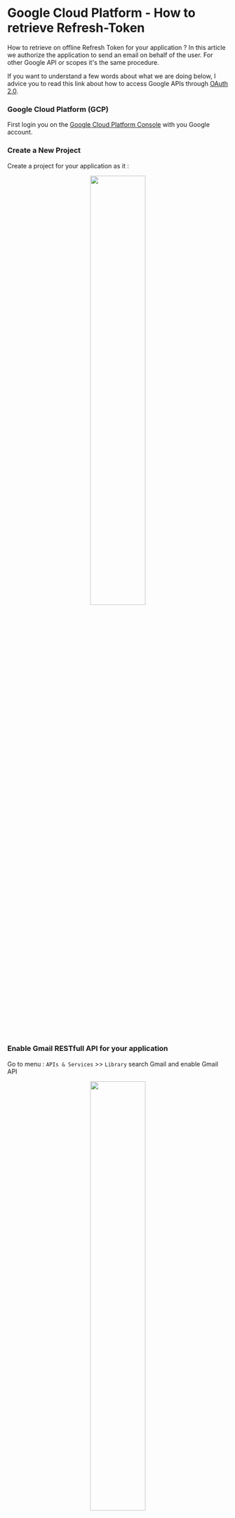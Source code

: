 # Google Cloud Platform - How to retrieve Refresh-Token
How to retrieve on offline Refresh Token for your application ?
In this article we authorize the application to send an email on behalf of the user.
For other Google API or scopes it's the same procedure.

If you want to understand a few words about what we are doing below, I advice you to read this link about how to access Google APIs through [OAuth 2.0][oauth].

### Google Cloud Platform (GCP)
First login you on the [Google Cloud Platform Console][df1] with you Google account.

### Create a New Project
Create a project for your application as it :
<p align="center">
  <img src="https://github.com/vhuynen/GCP-Retreive-Offline-Refresh-Token/blob/master/screenshot/Create%20Project.JPG" width="50%">
</p>

### Enable Gmail RESTfull API for your application
Go to menu : `APIs & Services` >> `Library` search Gmail and enable Gmail API
<p align="center">
  <img src="https://github.com/vhuynen/GCP-Retreive-Offline-Refresh-Token/blob/master/screenshot/Enable%20Gmail%20RestFull%20API.JPG" width="50%">
</p>

### Create credentials to access your enabled APIs
Go to menu : `APIs & Services` >> `Credentials`

Then click on the button : `+ CREATE CREDENTIALS` and go to sub-menu `OAuth client ID` 

Click on `CONFIGURE CONSENT SCREEN` button

Choose radio button `External` and then click `CREATE` button

- Step 1, fill all required fields from App Information form :

- Step 2 `SCOPES` 
  - Click on `ADD OR REMOVE SCOPES`
  - Fill gmail term in the filter and choose the scope `.../auth/gmail.send`
  > Keep in mind that we want to send an email on behalf of user.
  > The scope we need to access is : https://www.googleapis.com/auth/gmail.send
  > All scopes for Gmail API are here [Gmail scopes][scopes]
  - Click on the `UPDATE` button
  - Finally, click on the button `SAVE ANS CONTINUE`
<p align="center">
<img src="https://github.com/vhuynen/GCP-Retreive-Offline-Refresh-Token/blob/master/screenshot/Scope%20Gmail%20Send.JPG" width="50%">
</p>

- Step 3 `Optional info` click on the button `SAVE ANS CONTINUE`
- Step 4 `Summary` click on the button `BACK TO DASHBOARD`

At this step, you have activated Gmail API on your Google Cloud Platform, created an application and defined a **consent screen** for that clients authorize your application to use their credentials on behalf of themselves.

Now that your consent screen has been configured for your application, you can resume you settings by going to menu : `APIs & Services` >> `Credentials`

Then click on the button : `+ CREATE CREDENTIALS` and go to sub-menu `OAuth client ID`

On the screen `Create OAuth client ID` fill the `Name` and fill the choose list `Application type` with the value `Web application`

Click on button `+ ADD URI` and at the section `Authorized redirect URIs` and add the value `https://developers.google.com/oauthplayground`
Indeed, we will use the OAuth Playground of Google to retrieve our famous Refresh Token it's the reason we authorize the consent screen to redirect through Playground.

Finally, `SAVE` the configuration.

### Retrieve your OAuth Client ID and OAuth Client Secret of your application

On the `OAuth 2.0 Client IDs`, click on the download button in order to save your OAuth Client ID en OAuth Client Secret of your application.
Keep this warm, you will need this on the next section.
<p align="center">
<img src="https://github.com/vhuynen/GCP-Retreive-Offline-Refresh-Token/blob/master/screenshot/OAuth%20Client%20ID%20Client%20Secret.JPG" width="50%">
</p>

Right now, we have finished to set your application on GCP. Let's go to retrieve Access Token from Refresh Token...

### Retrieve a Refresh Token for offline call API
Now, we are going to [OAuth Playground][playground] of Google to retrieve a Refresh Token.
- Step 1 : Select & authorize APIs
  - Select the scope : https://www.googleapis.com/auth/gmail.send
- Click on the `OAuth 2.0 configuration` button on the right of the screen and fill both fields `OAuth Client ID` and `OAuth Client secret` with the Client ID and the Client Secret of your application defined on GCP.

<p align="center">
<img src="https://github.com/vhuynen/GCP-Retreive-Offline-Refresh-Token/blob/master/screenshot/OAuth%20Playground.JPG" width="50%">
</p>

- Press on the `Authorize APIs` button of the Step 1
- You are redirected on the login screen of Google
- Choose the Google account you want to use for this application
- The IdP Google redirect the user on the consent screen you are defined on GCP
- The user accept to delegate the application to use his credentials to send on email on behalf of him
<p align="center">
<img src="https://github.com/vhuynen/GCP-Retreive-Offline-Refresh-Token/blob/master/screenshot/Consent%20Screen.JPG" width="50%">
</p>

- Step 2, press on the button `Exchange authorization code for tokens`
- Then, you retrieve an Access Token and the Refresh Token !

```
HTTP/1.1 200 OK
Content-length: 425
X-xss-protection: 0
X-content-type-options: nosniff
Transfer-encoding: chunked
Vary: Origin, X-Origin, Referer
Server: scaffolding on HTTPServer2
-content-encoding: gzip
Cache-control: private
Date: Tue, 29 Sep 2020 16:45:38 GMT
X-frame-options: SAMEORIGIN
Alt-svc: h3-Q050=":443"; ma=2592000,h3-29=":443"; ma=2592000,h3-27=":443"; ma=2592000,h3-T051=":443"; ma=2592000,h3-T050=":443"; ma=2592000,h3-Q046=":443"; ma=2592000,h3-Q043=":443"; ma=2592000,quic=":443"; ma=2592000; v="46,43"
Content-type: application/json; charset=utf-8
{
  "access_token": "ya29.a0AfH6SMBkylMobb2awutHFaxdcZesmvNvU4zGRdVfTABDwVMbzX7ldMvD53CUZHTY-ii9-LdBzx-3-zy0Qj9TQGtStJuhGzqifUb_iaEHh655cAjM0R4cMo6rr_MWbI1zUnlmiw5PrA76u3uxTZjN78DeWLU6sj1Fuyo", 
  "scope": "https://www.googleapis.com/auth/gmail.send", 
  "token_type": "Bearer", 
  "expires_in": 3599, 
  "refresh_token": "1//04AQ61pvoFSOBCgYIARAAGAQSNwF-L9Ir8jMd6pSAXnE0s2x7Hu4wVElgo_hB_s7W_nO61zEiDuZGtSQuADJamaZOO4robDvjsIo"
}
``` 
### How to use your Refresh Token to retreive on Access Token
In this section, we will use [Postman][postman] to first retrieve an Access Token from the Refresh Token and second use the Access Token in order to send an email thanks to the Gmail API.


### Retreive on Access Token with Postman
For more details about how to using [Refreshing an access token (offline access)][offline]

The request's format to retrieve the Access Token should be like that :
```
POST /token HTTP/1.1
Host: oauth2.googleapis.com
Content-Type: application/x-www-form-urlencoded

client_id=889667048706-ifka3cves5utl4k1f60a8k76l7r7gq3s.apps.googleusercontent.com&client_secret=lryqPIM6pZJyY6a9NF-g0PD1&refresh_token=1//04AQ61pvoFSOBCgYIARAAGAQSNwF-L9Ir8jMd6pSAXnE0s2x7Hu4wVElgo_hB_s7W_nO61zEiDuZGtSQuADJamaZOO4robDvjsIo&grant_type=refresh_token
```
the token server returns a JSON object that contains a new access token for the scope https://www.googleapis.com/auth/gmail.send
 ```
 {
    "access_token": "ya29.a0AfH6SMBkHYSGMpv4rfN9ICB9mIpvnXqd68r3dkMCTIrhvuUVupnLgVoVzakd_jGiIMjRsVKEoyzEuBlejX3igGmBEVJcTGXI3kbBM55usXmWEJvDqujlI_ri30YwIkhXz_IMBsENK7aVTL4sjzHj-mYO4PDI12KLsXXi",
    "expires_in": 3599,
    "scope": "https://www.googleapis.com/auth/gmail.send",
    "token_type": "Bearer"
}
 ```
### Send on email with Gmail API

For more details about the REST **send** Gmail API : [users.messages.send][gmailsendapi]  

> https://www.googleapis.com/upload/gmail/v1/users/:userId/messages/send?uploadType=media
> https://www.googleapis.com/upload/gmail/v1/users/**vincent.huynen@gmail.com**/messages/send?uploadType=media

Body request :
```
POST /upload/gmail/v1/users/vincent.huynen@gmail.com/messages/send?uploadType=media HTTP/1.1
Host: www.googleapis.com
Content-Type: message/rfc822
Authorization: Bearer ya29.a0AfH6SMBkHYSGMpv4rfN9ICB9mIpvnXqd68r3dkMCTIrhvuUVupnLgVoVzakd_jGiIMjRsVKEoyzEuBlejX3igGmBEVJcTGXI3kbBM55usXmWEJvDqujlI_ri30YwIkhXz_IMBsENK7aVTL4sjzHj-mYO4PDI12KLsXXi

from:vincent.huynen@gmail.com
to:vincent.huynen@gmail.com
subject:Have a Nice Day !

My body content
```
Success response from Gmail API : 200 OK:
```
{
    "id": "174de384530491b0",
    "threadId": "174de384530491b0",
    "labelIds": [
        "UNREAD",
        "SENT",
        "INBOX"
    ]
}

```
Now, check your Gmail Inbox, you have got mail !
> You can send until 100 mails for free per day with this API.
> It's usually enough for yours personal projects.


 [oauth]: <https://developers.google.com/identity/protocols/oauth2>
 [df1]: <https://console.cloud.google.com/>
 [scopes]: <https://developers.google.com/gmail/api/auth/scopes>
 [playground]: <https://developers.google.com/oauthplayground>
 [postman]: <https://www.postman.com>
 [offline]: <https://developers.google.com/identity/protocols/oauth2/web-server#offline>
 [gmailsendapi]: <https://developers.google.com/gmail/api/reference/rest/v1/users.messages/send>
